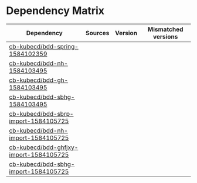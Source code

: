 # Dependency Matrix

Dependency | Sources | Version | Mismatched versions
---------- | ------- | ------- | -------------------
[cb-kubecd/bdd-spring-1584102359](https://github.com/cb-kubecd/bdd-spring-1584102359.git) |  | []() | 
[cb-kubecd/bdd-nh-1584103495](https://github.com/cb-kubecd/bdd-nh-1584103495.git) |  | []() | 
[cb-kubecd/bdd-gh-1584103495](https://github.com/cb-kubecd/bdd-gh-1584103495.git) |  | []() | 
[cb-kubecd/bdd-sbhg-1584103495](https://github.com/cb-kubecd/bdd-sbhg-1584103495.git) |  | []() | 
[cb-kubecd/bdd-sbrp-import-1584105725](https://github.com/cb-kubecd/bdd-sbrp-import-1584105725.git) |  | []() | 
[cb-kubecd/bdd-nh-import-1584105725](https://github.com/cb-kubecd/bdd-nh-import-1584105725.git) |  | []() | 
[cb-kubecd/bdd-ghfjxy-import-1584105725](https://github.com/cb-kubecd/bdd-ghfjxy-import-1584105725.git) |  | []() | 
[cb-kubecd/bdd-sbhg-import-1584105725](https://github.com/cb-kubecd/bdd-sbhg-import-1584105725.git) |  | []() | 
